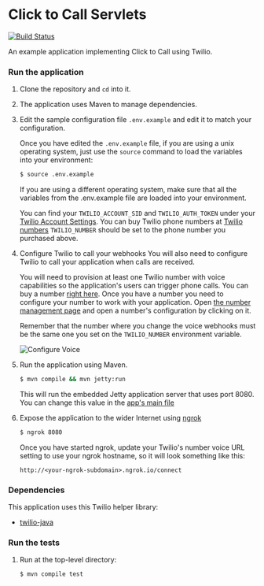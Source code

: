 # Click to Call Servlets
[![Build Status](https://travis-ci.org/TwilioDevEd/clicktocall-servlets.svg?branch=master)](https://travis-ci.org/TwilioDevEd/clicktocall-servlets)

An example application implementing Click to Call using Twilio.

### Run the application

1. Clone the repository and `cd` into it.
1. The application uses Maven to manage dependencies.
1. Edit the sample configuration file `.env.example` and edit it to match your configuration.

   Once you have edited the `.env.example` file, if you are using a unix operating system,
   just use the `source` command to load the variables into your environment:

   ```bash
   $ source .env.example
   ```

   If you are using a different operating system, make sure that all the
   variables from the .env.example file are loaded into your environment.

   You can find your `TWILIO_ACCOUNT_SID` and `TWILIO_AUTH_TOKEN` under
   your
   [Twilio Account Settings](//www.twilio.com/user/account/settings).
   You can buy Twilio phone numbers at [Twilio numbers](//www.twilio.com/user/account/phone-numbers/search)
   `TWILIO_NUMBER` should be set to the phone number you purchased above.

1. Configure Twilio to call your webhooks
   You will also need to configure Twilio to call your application when calls are received.

   You will need to provision at least one Twilio number with voice capabilities
   so the application's users can trigger phone calls. You can buy a number [right
   here](//www.twilio.com/user/account/phone-numbers/search). Once you have
   a number you need to configure your number to work with your application. Open
   [the number management page](//www.twilio.com/user/account/phone-numbers/incoming)
   and open a number's configuration by clicking on it.

   Remember that the number where you change the voice webhooks must be the same one you set on
   the `TWILIO_NUMBER` environment variable.

   ![Configure Voice](http://howtodocs.s3.amazonaws.com/twilio-number-config-all-med.gif)

1. Run the application using Maven.

   ```bash
   $ mvn compile && mvn jetty:run
   ```
   This will run the embedded Jetty application server that uses port 8080. You can change this value
   in the [app's main file](//github.com/TwilioDevEd/clicktocall-servlets/blob/master/src/main/java/com/twilio/clicktocall/App.java)
1. Expose the application to the wider Internet using [ngrok](https://ngrok.com/)

   ```bash
   $ ngrok 8080
   ```
   Once you have started ngrok, update your Twilio's number voice URL
   setting to use your ngrok hostname, so it will look something like
   this:

   ```
   http://<your-ngrok-subdomain>.ngrok.io/connect
   ```

### Dependencies

This application uses this Twilio helper library:
* [twilio-java](//github.com/twilio/twilio-java)

### Run the tests

1. Run at the top-level directory:

   ```bash
   $ mvn compile test
   ```
